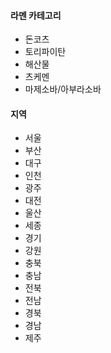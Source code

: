 #### 라멘 카테고리
- 돈코츠
- 토리파이탄
- 해산물
- 츠케멘
- 마제소바/아부라소바

#### 지역
- 서울
- 부산
- 대구
- 인천
- 광주
- 대전
- 울산
- 세종
- 경기
- 강원
- 충북
- 충남
- 전북
- 전남
- 경북
- 경남
- 제주